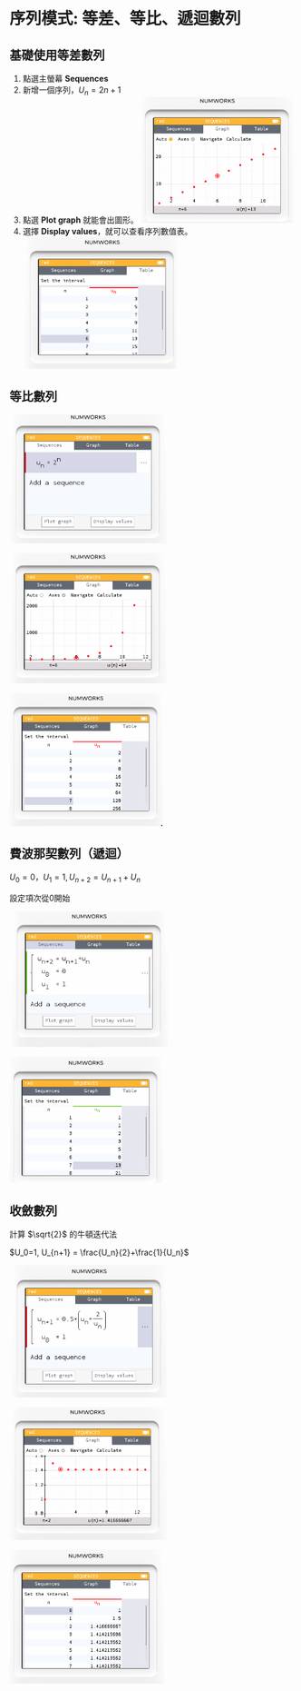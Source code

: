 # 序列模式: 等差、等比、遞迴數列

## 基礎使用等差數列

1. 點選主螢幕 **Sequences**
2. 新增一個序列，$U_n=2n+1$
3. 點選 **Plot graph** 就能會出圖形。
![](img/11_01.png)
4. 選擇 **Display values**，就可以查看序列數值表。
![](img/11_02.png)


## 等比數列

![](img/11_03.png)

![](img/11_04.png)

![](img/11_05.png)

## 費波那契數列（遞迴）

$U_0=0，U_1=1,U_{n+2}=U_{n+1} + U_n$

設定項次從0開始

![](img/11_06.png)

![](img/11_07.png)

## 收斂數列

計算 $\sqrt{2}$ 的牛頓迭代法

$U_0=1, U_{n+1} = \frac{U_n}{2}+\frac{1}{U_n}$

![](img/11_08.png)

![](img/11_09.png)

![](img/11_10.png)

